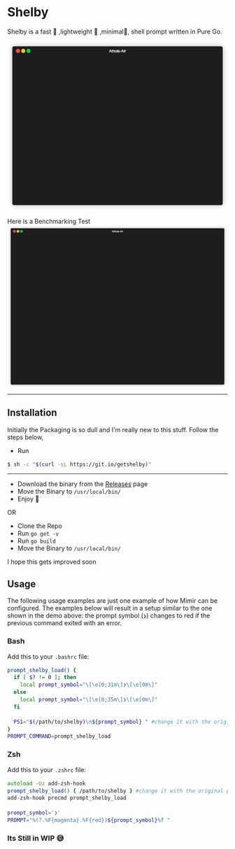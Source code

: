 # Shelby

Shelby is a fast :rocket: ,lightweight 💨 ,minimal🧸, shell prompt written in Pure Go. 

![](/shelby.gif)

Here is a Benchmarking Test
![](/bnch.gif)

-----
## Installation
Initially the Packaging is so dull and I'm really new to this stuff. Follow the steps below,
- Run
```bash
$ sh -c "$(curl -sL https://git.io/getshelby)"	
```
----

- Download the binary from the [Releases](https://github.com/athul/shelby/releases) page
- Move the Binary to `/usr/local/bin/`
- Enjoy :tada:

OR

- Clone the Repo
- Run `go get -v`
- Run `go build`
- Move the Binary to `/usr/local/bin/`

I hope this gets improved soon
## Usage

The following usage examples are just one example of how Mímir can be
configured. The examples below will result in a setup similar to the one shown
in the demo above: the prompt symbol (`❯`) changes to red if the previous
command exited with an error.

### Bash

Add this to your `.bashrc` file:

```bash
prompt_shelby_load() {
  if [ $? != 0 ]; then
    local prompt_symbol="\[\e[0;31m\]❯\[\e[0m\]"
  else
    local prompt_symbol="\[\e[0;35m\]❯\[\e[0m\]"
  fi

  PS1="$(/path/to/shelby)\n${prompt_symbol} " #change it with the original path
}
PROMPT_COMMAND=prompt_shelby_load
```

### Zsh

Add this to your `.zshrc` file:

```zsh
autoload -Uz add-zsh-hook
prompt_shelby_load() { /path/to/shelby } #change it with the original path
add-zsh-hook precmd prompt_shelby_load

prompt_symbol='❯'
PROMPT="%(?.%F{magenta}.%F{red})${prompt_symbol}%f "
```

### Its Still in WIP :sweat_smile:
